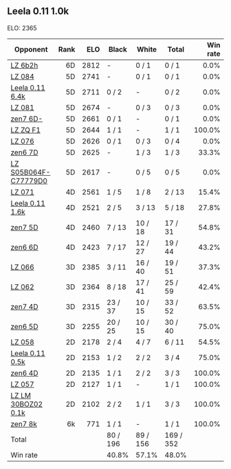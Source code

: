## Leela 0.11 1.0k ##

ELO: 2365

Opponent | Rank | ELO | Black | White | Total | Win rate
---------|-----:|----:|-------|-------|-------|-------:
[LZ 6b2h](LZ%206b2h.md) | 6D | 2812 | - | 0 / 1 | 0 / 1 | 0.0%
[LZ 084](LZ%20084.md) | 5D | 2741 | - | 0 / 1 | 0 / 1 | 0.0%
[Leela 0.11 6.4k](Leela%200.11%206.4k.md) | 5D | 2711 | 0 / 2 | - | 0 / 2 | 0.0%
[LZ 081](LZ%20081.md) | 5D | 2674 | - | 0 / 3 | 0 / 3 | 0.0%
[zen7 6D-](zen7%206D-.md) | 5D | 2661 | 0 / 1 | - | 0 / 1 | 0.0%
[LZ ZQ F1](LZ%20ZQ%20F1.md) | 5D | 2644 | 1 / 1 | - | 1 / 1 | 100.0%
[LZ 076](LZ%20076.md) | 5D | 2626 | 0 / 1 | 0 / 3 | 0 / 4 | 0.0%
[zen6 7D](zen6%207D.md) | 5D | 2625 | - | 1 / 3 | 1 / 3 | 33.3%
[LZ S05B064F-C77779D0](LZ%20S05B064F-C77779D0.md) | 5D | 2617 | - | 0 / 5 | 0 / 5 | 0.0%
[LZ 071](LZ%20071.md) | 4D | 2561 | 1 / 5 | 1 / 8 | 2 / 13 | 15.4%
[Leela 0.11 1.6k](Leela%200.11%201.6k.md) | 4D | 2521 | 2 / 5 | 3 / 13 | 5 / 18 | 27.8%
[zen7 5D](zen7%205D.md) | 4D | 2460 | 7 / 13 | 10 / 18 | 17 / 31 | 54.8%
[zen6 6D](zen6%206D.md) | 4D | 2423 | 7 / 17 | 12 / 27 | 19 / 44 | 43.2%
[LZ 066](LZ%20066.md) | 3D | 2385 | 3 / 11 | 16 / 40 | 19 / 51 | 37.3%
[LZ 062](LZ%20062.md) | 3D | 2364 | 8 / 18 | 17 / 41 | 25 / 59 | 42.4%
[zen7 4D](zen7%204D.md) | 3D | 2315 | 23 / 37 | 10 / 15 | 33 / 52 | 63.5%
[zen6 5D](zen6%205D.md) | 3D | 2255 | 20 / 25 | 10 / 15 | 30 / 40 | 75.0%
[LZ 058](LZ%20058.md) | 2D | 2178 | 2 / 4 | 4 / 7 | 6 / 11 | 54.5%
[Leela 0.11 0.5k](Leela%200.11%200.5k.md) | 2D | 2153 | 1 / 2 | 2 / 2 | 3 / 4 | 75.0%
[zen6 4D](zen6%204D.md) | 2D | 2135 | 1 / 1 | 2 / 2 | 3 / 3 | 100.0%
[LZ 057](LZ%20057.md) | 2D | 2127 | 1 / 1 | - | 1 / 1 | 100.0%
[LZ LM 30BOZ02 0.1k](LZ%20LM%2030BOZ02%200.1k.md) | 2D | 2102 | 2 / 2 | 1 / 1 | 3 / 3 | 100.0%
[zen7 8k](zen7%208k.md) | 6k | 771 | 1 / 1 | - | 1 / 1 | 100.0%
Total | | | 80 / 196 | 89 / 156 | 169 / 352 | 
Win rate| | | 40.8% | 57.1% | 48.0% | 
